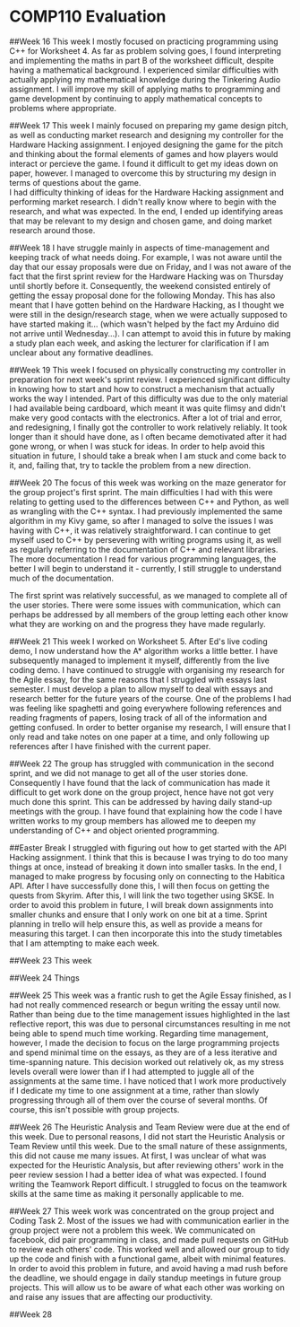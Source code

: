 # COMP110 Evaluation

##Week 16
This week I mostly focused on practicing programming using C++ for Worksheet 4. As far as problem solving goes, I found interpreting and implementing the maths in part B of the worksheet difficult, despite having a mathematical background. I experienced similar difficulties with actually applying my mathematical knowledge during the Tinkering Audio assignment. I will improve my skill of applying maths to programming and game development by continuing to apply mathematical concepts to problems where appropriate.

##Week 17
This week I mainly focused on preparing my game design pitch, as well as conducting market research and designing my controller for the Hardware Hacking assignment. I enjoyed designing the game for the pitch and thinking about the formal elements of games and how players would interact or percieve the game. I found it difficult to get my ideas down on paper, however. I managed to overcome this by structuring my design in terms of questions about the game.  
I had difficulty thinking of ideas for the Hardware Hacking assignment and performing market research. I didn't really know where to begin with the research, and what was expected. In the end, I ended up identifying areas that may be relevant to my design and chosen game, and doing market research around those.

##Week 18
I have struggle mainly in aspects of time-management and keeping track of what needs doing. For example, I was not aware until the day that our essay proposals were due on Friday, and I was not aware of the fact that the first sprint review for the Hardware Hacking was on Thursday until shortly before it. Consequently, the weekend consisted entirely of getting the essay proposal done for the following Monday. This has also meant that I have gotten behind on the Hardware Hacking, as I thought we were still in the design/research stage, when we were actually supposed to have started making it... (which wasn't helped by the fact my Arduino did not arrive until Wednesday...).
I can attempt to avoid this in future by making a study plan each week, and asking the lecturer for clarification if I am unclear about any formative deadlines.

##Week 19
This week I focused on physically constructing my controller in preparation for next week's sprint review. I experienced significant difficulty in knowing how to start and how to construct a mechanism that actually works the way I intended. Part of this difficulty was due to the only material I had available being cardboard, which meant it was quite flimsy and didn't make very good contacts with the electronics. After a lot of trial and error, and redesigning, I finally got the controller to work relatively reliably.
It took longer than it should have done, as I often became demotivated after it had gone wrong, or when I was stuck for ideas. In order to help avoid this situation in future, I should take a break when I am stuck and come back to it, and, failing that, try to tackle the problem from a new direction.

##Week 20
The focus of this week was working on the maze generator for the group project's first sprint. The main difficulties I had with this were relating to getting used to the differences between C++ and Python, as well as wrangling with the C++ syntax. I had previously implemented the same algorithm in my Kivy game, so after I managed to solve the issues I was having with C++, it was relatively straightforward. I can continue to get myself used to C++ by persevering with writing programs using it, as well as regularly referring to the documentation of C++ and relevant libraries. The more documentation I read for various programming languages, the better I will begin to understand it - currently, I still struggle to understand much of the documentation.

The first sprint was relatively successful, as we managed to complete all of the user stories. There were some issues with communication, which can perhaps be addressed by all members of the group letting each other know what they are working on and the progress they have made regularly.

##Week 21
This week I worked on Worksheet 5. After Ed's live coding demo, I now understand how the A* algorithm works a little better. I have subsequently managed to implement it myself, differently from the live coding demo.
I have continued to struggle with organising my research for the Agile essay, for the same reasons that I struggled with essays last semester. I must develop a plan to allow myself to deal with essays and research better for the future years of the course.
 One of the problems I had was feeling like spaghetti and going everywhere following references and reading fragments of papers, losing track of all of the information and getting confused. In order to better organise my research, I will ensure that I only read and take notes on one paper at a time, and only following up references after I have finished with the current paper.

##Week 22
The group has struggled with communication in the second sprint, and we did not manage to get all of the user stories done. Consequently I have found that the lack of communication has made it difficult to get work done on the group project, hence have not got very much done this sprint. This can be addressed by having daily stand-up meetings with the group.
I have found that explaining how the code I have written works to my group members has allowed me to deepen my understanding of C++ and object oriented programming.

##Easter Break
I struggled with figuring out how to get started with the API Hacking assignment. I think that this is because I was trying to do too many things at once, instead of breaking it down into smaller tasks. In the end, I managed to make progress by focusing only on connecting to the Habitica API. After I have successfully done this, I will then focus on getting the quests from Skyrim. After this, I will link the two together using SKSE.
In order to avoid this problem in future, I will break down assignments into smaller chunks and ensure that I only work on one bit at a time. Sprint planning in trello will help ensure this, as well as provide a means for measuring this target. I can then incorporate this into the study timetables that I am attempting to make each week.

##Week 23
This week


##Week 24
Things

##Week 25
This week was a frantic rush to get the Agile Essay finished, as I had not really commenced research or begun writing the essay until now. Rather than being due to the time management issues highlighted in the last reflective report, this was due to personal circumstances resulting in me not being able to spend much time working. 
Regarding time management, however, I made the decision to focus on the large programming projects and spend minimal time on the essays, as they are of a less iterative and time-spanning nature. This decision worked out relatively ok, as my stress levels overall were lower than if I had attempted to juggle all of the assignments at the same time.
I have noticed that I work more productively if I dedicate my time to one assignment at a time, rather than slowly progressing through all of them over the course of several months. Of course, this isn't possible with group projects.

##Week 26
The Heuristic Analysis and Team Review were due at the end of this week. Due to personal reasons, I did not start the Heuristic Analysis or Team Review until this week. Due to the small nature of these assignments, this did not cause me many issues. At first, I was unclear of what was expected for the Heuristic Analysis, but after reviewing others' work in the peer review session I had a better idea of what was expected.
I found writing the Teamwork Report difficult. I struggled to focus on the teamwork skills at the same time as making it personally applicable to me.

##Week 27
This week work was concentrated on the group project and Coding Task 2. Most of the issues we had with communication earlier in the group project were not a problem this week. We communicated on facebook, did pair programming in class, and made pull requests on GitHub to review each others' code. This worked well and allowed our group to tidy up the code and finish with a functional game, albeit with minimal features.
In order to avoid this problem in future, and avoid having a mad rush before the deadline, we should engage in daily standup meetings in future group projects. This will allow us to be aware of what each other was working on and raise any issues that are affecting our productivity.

##Week 28

